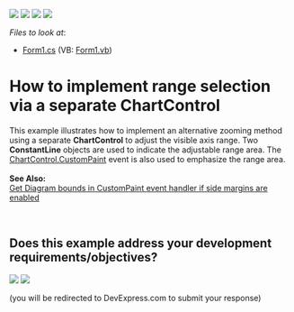 <!-- default badges list -->
![](https://img.shields.io/endpoint?url=https://codecentral.devexpress.com/api/v1/VersionRange/128574953/13.1.4%2B)
[![](https://img.shields.io/badge/Open_in_DevExpress_Support_Center-FF7200?style=flat-square&logo=DevExpress&logoColor=white)](https://supportcenter.devexpress.com/ticket/details/E3113)
[![](https://img.shields.io/badge/📖_How_to_use_DevExpress_Examples-e9f6fc?style=flat-square)](https://docs.devexpress.com/GeneralInformation/403183)
[![](https://img.shields.io/badge/💬_Leave_Feedback-feecdd?style=flat-square)](#does-this-example-address-your-development-requirementsobjectives)
<!-- default badges end -->
<!-- default file list -->
*Files to look at*:

* [Form1.cs](./CS/InteractiveRangeSelect/Form1.cs) (VB: [Form1.vb](./VB/InteractiveRangeSelect/Form1.vb))
<!-- default file list end -->
# How to implement range selection via a separate ChartControl


<p>This example illustrates how to implement an alternative zooming method using a separate <strong>ChartControl</strong> to adjust the visible axis range. Two <strong>ConstantLine</strong> objects are used to indicate the adjustable range area. The <a href="http://documentation.devexpress.com/#XtraCharts/DevExpressXtraChartsChartControl_CustomPainttopic"><u>ChartControl.CustomPaint</u></a> event is also used to emphasize the range area.<br /><br /><b>See Also:</b> <br /><a href="https://www.devexpress.com/Support/Center/p/Q538909">Get Diagram bounds in CustomPaint event handler if side margins are enabled</a> </p>

<br/>


<!-- feedback -->
## Does this example address your development requirements/objectives?

[<img src="https://www.devexpress.com/support/examples/i/yes-button.svg"/>](https://www.devexpress.com/support/examples/survey.xml?utm_source=github&utm_campaign=how-to-implement-range-selection-via-a-separate-chartcontrol-e3113&~~~was_helpful=yes) [<img src="https://www.devexpress.com/support/examples/i/no-button.svg"/>](https://www.devexpress.com/support/examples/survey.xml?utm_source=github&utm_campaign=how-to-implement-range-selection-via-a-separate-chartcontrol-e3113&~~~was_helpful=no)

(you will be redirected to DevExpress.com to submit your response)
<!-- feedback end -->
